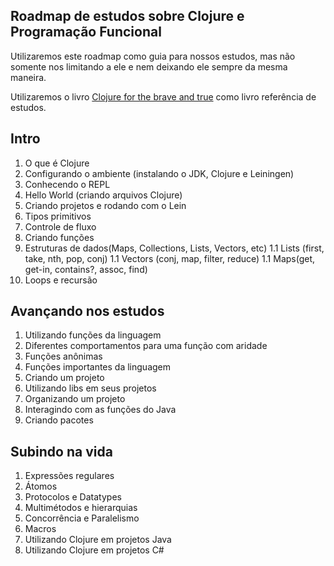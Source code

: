 ## Roadmap de estudos sobre Clojure e Programação Funcional

Utilizaremos este roadmap como guia para nossos estudos, mas não somente nos limitando a ele e nem deixando ele sempre da mesma maneira.

Utilizaremos o livro [Clojure for the brave and true](https://www.braveclojure.com/clojure-for-the-brave-and-true/) como livro referência de estudos.

## Intro

1. O que é Clojure
1. Configurando o ambiente (instalando o JDK, Clojure e Leiningen)
1. Conhecendo o REPL
1. Hello World (criando arquivos Clojure)
1. Criando projetos e rodando com o Lein
1. Tipos primitivos
1. Controle de fluxo
1. Criando funções
1. Estruturas de dados(Maps, Collections, Lists, Vectors, etc)
1.1 Lists (first, take, nth, pop, conj)
1.1 Vectors (conj, map, filter, reduce)
1.1 Maps(get, get-in, contains?, assoc, find)
1. Loops e recursão

## Avançando nos estudos

1. Utilizando funções da linguagem
1. Diferentes comportamentos para uma função com aridade
1. Funções anônimas
1. Funções importantes da linguagem
1. Criando um projeto
1. Utilizando libs em seus projetos
1. Organizando um projeto
1. Interagindo com as funções do Java 
1. Criando pacotes

## Subindo na vida

1. Expressões regulares
1. Átomos
1. Protocolos e Datatypes
1. Multimétodos e hierarquias
1. Concorrência e Paralelismo
1. Macros
1. Utilizando Clojure em projetos Java
1. Utilizando Clojure em projetos C#
